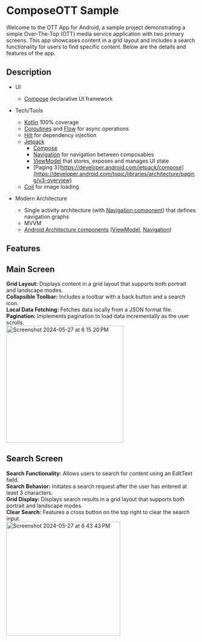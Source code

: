 # ComposeOTT Sample
Welcome to the OTT App for Android, a sample project demonstrating a simple Over-The-Top (OTT) media service application with two primary screens. This app showcases content in a grid layout and includes a search functionality for users to find specific content. Below are the details and features of the app.

## Description 
* UI 
   * [Compose](https://developer.android.com/jetpack/compose) declarative UI framework

* Tech/Tools
    * [Kotlin](https://kotlinlang.org/) 100% coverage
    * [Coroutines](https://kotlinlang.org/docs/reference/coroutines-overview.html) and [Flow](https://developer.android.com/kotlin/flow) for async operations
    * [Hilt](https://developer.android.com/training/dependency-injection/hilt-android) for dependency injection
    * [Jetpack](https://developer.android.com/jetpack)
        * [Compose](https://developer.android.com/jetpack/compose) 
        * [Navigation](https://developer.android.com/topic/libraries/architecture/navigation/) for navigation between composables
        * [ViewModel](https://developer.android.com/topic/libraries/architecture/viewmodel) that stores, exposes and manages UI state
        * [Paging 3](https://developer.android.com/jetpack/compose](https://developer.android.com/topic/libraries/architecture/paging/v3-overview) 
    * [Coil](https://github.com/coil-kt/coil) for image loading
    
* Modern Architecture
    * Single activity architecture (with [Navigation component](https://developer.android.com/guide/navigation/navigation-getting-started)) that defines navigation graphs
    * MVVM
    * [Android Architecture components](https://developer.android.com/topic/libraries/architecture) ([ViewModel](https://developer.android.com/topic/libraries/architecture/viewmodel), [Navigation](https://developer.android.com/jetpack/androidx/releases/navigation))

## Features
## Main Screen
__Grid Layout:__ Displays content in a grid layout that supports both portrait and landscape modes.\
__Collapsible Toolbar:__ Includes a toolbar with a back button and a search icon.\
__Local Data Fetching:__ Fetches data locally from a JSON format file.\
__Pagination:__ Implements pagination to load data incrementally as the user scrolls.\
<img width="309" alt="Screenshot 2024-05-27 at 6 15 20 PM" src="https://github.com/amanvsh/ComposeOTT/assets/6770540/6a8b1ba3-b1f5-4c72-bcd5-b34027f0f89c">

## Search Screen
__Search Functionality:__ Allows users to search for content using an EditText field.\
__Search Behavior:__ Initiates a search request after the user has entered at least 3 characters.\
__Grid Display:__ Displays search results in a grid layout that supports both portrait and landscape modes.\
__Clear Search:__ Features a cross button on the top right to clear the search input.\
<img width="301" alt="Screenshot 2024-05-27 at 6 43 43 PM" src="https://github.com/amanvsh/ComposeOTT/assets/6770540/637a390d-b9ae-4711-9826-d2f22eaca47c">



